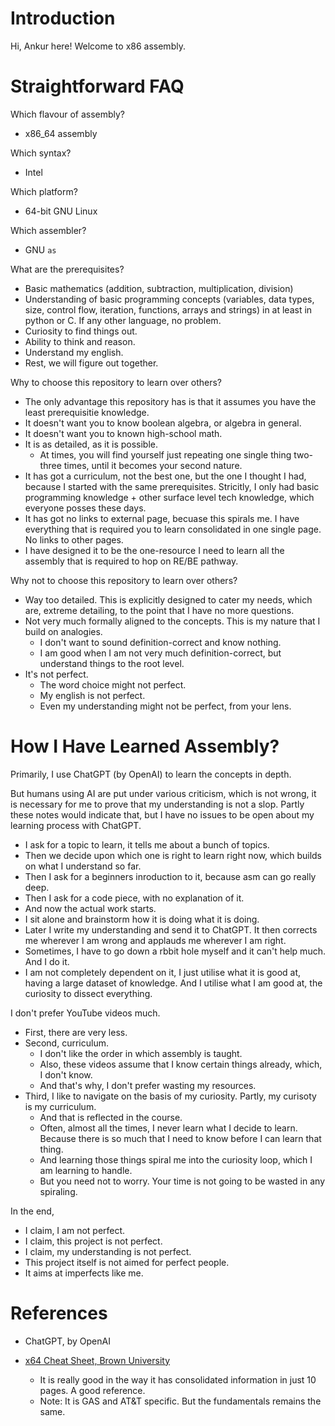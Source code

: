 # Introduction

Hi, Ankur here! Welcome to x86 assembly.

# Straightforward FAQ

Which flavour of assembly?
  - x86_64 assembly

Which syntax?
  - Intel

Which platform?
  - 64-bit GNU Linux

Which assembler?
  - GNU `as`

What are the prerequisites?
  - Basic mathematics (addition, subtraction, multiplication, division)
  - Understanding of basic programming concepts (variables, data types, size, control flow, iteration, functions, arrays and strings) in at least in python or C. If any other language, no problem.
  - Curiosity to find things out.
  - Ability to think and reason.
  - Understand my english.
  - Rest, we will figure out together.

Why to choose this repository to learn over others?
  - The only advantage this repository has is that it assumes you have the least prerequisitie knowledge.
  - It doesn't want you to know boolean algebra, or algebra in general.
  - It doesn't want you to known high-school math.
  - It is as detailed, as it is possible.
    - At times, you will find yourself just repeating one single thing two-three times, until it becomes your second nature.
  - It has got a curriculum, not the best one, but the one I thought I had, because I started with the same prerequisites. Stricitly, I only had basic programming knowledge + other surface level tech knowledge, which everyone posses these days.
  - It has got no links to external page, becuase this spirals me. I have everything that is required you to learn consolidated in one single page. No links to other pages.
  - I have designed it to be the one-resource I need to learn all the assembly that is required to hop on RE/BE pathway.

Why not to choose this repository to learn over others?
  - Way too detailed. This is explicitly designed to cater my needs, which are, extreme detailing, to the point that I have no more questions.
  - Not very much formally aligned to the concepts. This is my nature that I build on analogies.
    - I don't want to sound definition-correct and know nothing.
    - I am good when I am not very much definition-correct, but understand things to the root level.
  - It's not perfect.
    - The word choice might not perfect.
    - My english is not perfect.
    - Even my understanding might not be perfect, from your lens.

# How I Have Learned Assembly?

Primarily, I use ChatGPT (by OpenAI) to learn the concepts in depth.

But humans using AI are put under various criticism, which is not wrong, it is necessary for me to prove that my understanding is not a slop. Partly these notes would indicate that, but I have no issues to be open about my learning process with ChatGPT.
  - I ask for a topic to learn, it tells me about a bunch of topics.
  - Then we decide upon which one is right to learn right now, which builds on what I understand so far.
  - Then I ask for a beginners inroduction to it, because asm can go really deep.
  - Then I ask for a code piece, with no explanation of it.
  - And now the actual work starts.
  - I sit alone and brainstorm how it is doing what it is doing.
  - Later I write my understanding and send it to ChatGPT. It then corrects me wherever I am wrong and applauds me wherever I am right.
  - Sometimes, I have to go down a rbbit hole myself and it can't help much. And I do it.
  - I am not completely dependent on it, I just utilise what it is good at, having a large dataset of knowledge. And I utilise what I am good at, the curiosity to dissect everything.

I don't prefer YouTube videos much.
  - First, there are very less.
  - Second, curriculum.
    - I don't like the order in which assembly is taught.
    - Also, these videos assume that I know certain things already, which, I don't know.
    - And that's why, I don't prefer wasting my resources.
  - Third, I like to navigate on the basis of my curiosity. Partly, my curisoty is my curriculum.
    - And that is reflected in the course.
    - Often, almost all the times, I never learn what I decide to learn. Because there is so much that I need to know before I can learn that thing.
    - And learning those things spiral me into the curiosity loop, which I am learning to handle.
    - But you need not to worry. Your time is not going to be wasted in any spiraling.

In the end,
  - I claim, I am not perfect.
  - I claim, this project is not perfect.
  - I claim, my understanding is not perfect.
  - This project itself is not aimed for perfect people.
  - It aims at imperfects like me.

# References

+ ChatGPT, by OpenAI

+ [x64 Cheat Sheet, Brown University](https://cs.brown.edu/courses/cs033/docs/guides/x64_cheatsheet.pdf)
  + It is really good in the way it has consolidated information in just 10 pages. A good reference.
  + Note: It is GAS and AT&T specific. But the fundamentals remains the same.
